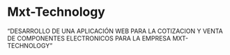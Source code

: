 # Mxt-Technology
“DESARROLLO DE UNA APLICACIÓN WEB PARA LA COTIZACION Y VENTA DE COMPONENTES ELECTRONICOS PARA LA EMPRESA MXT-TECHNOLOGY” 

